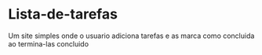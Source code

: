 # Lista-de-tarefas
Um site simples onde o usuario adiciona tarefas e as marca como concluida ao termina-las concluido
